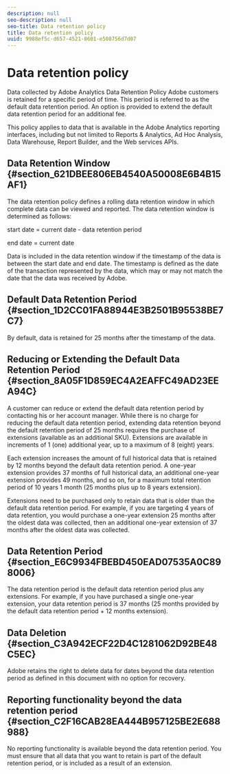```yaml
---
description: null
seo-description: null
seo-title: Data retention policy
title: Data retention policy
uuid: 9988ef5c-d657-4521-8601-e508756d7d07
---
```


# Data retention policy

Data collected by Adobe Analytics Data Retention Policy Adobe customers is retained for a specific period of time. This period is referred to as the default data retention period. An option is provided to extend the default data retention period for an additional fee.

This policy applies to data that is available in the Adobe Analytics reporting interfaces, including but not limited to Reports & Analytics, Ad Hoc Analysis, Data Warehouse, Report Builder, and the Web services APIs.

## Data Retention Window {#section_621DBEE806EB4540A50008E6B4B15AF1}

The data retention policy defines a rolling data retention window in which complete data can be viewed and reported. The data retention window is determined as follows:

start date = current date - data retention period

end date = current date

Data is included in the data retention window if the timestamp of the data is between the start date and end date. The timestamp is defined as the date of the transaction represented by the data, which may or may not match the date that the data was received by Adobe.

## Default Data Retention Period {#section_1D2CC01FA88944E3B2501B95538BE7C7}

By default, data is retained for 25 months after the timestamp of the data.

## Reducing or Extending the Default Data Retention Period {#section_8A05F1D859EC4A2EAFFC49AD23EEA94C}

A customer can reduce or extend the default data retention period by contacting his or her account manager. While there is no charge for reducing the default data retention period, extending data retention beyond the default retention period of 25 months requires the purchase of extensions (available as an additional SKU). Extensions are available in increments of 1 (one) additional year, up to a maximum of 8 (eight) years.

Each extension increases the amount of full historical data that is retained by 12 months beyond the default data retention period. A one-year extension provides 37 months of full historical data, an additional one-year extension provides 49 months, and so on, for a maximum total retention period of 10 years 1 month (25 months plus up to 8 years extension).

Extensions need to be purchased only to retain data that is older than the default data retention period. For example, if you are targeting 4 years of data retention, you would purchase a one-year extension 25 months after the oldest data was collected, then an additional one-year extension of 37 months after the oldest data was collected.

## Data Retention Period {#section_E6C9934FBEBD450EAD07535A0C898006}

The data retention period is the default data retention period plus any extensions. For example, if you have purchased a single one-year extension, your data retention period is 37 months (25 months provided by the default data retention period + 12 months extension).

## Data Deletion {#section_C3A942ECF22D4C1281062D92BE48C5EC}

Adobe retains the right to delete data for dates beyond the data retention period as defined in this document with no option for recovery.

## Reporting functionality beyond the data retention period {#section_C2F16CAB28EA444B957125BE2E688988}

No reporting functionality is available beyond the data retention period. You must ensure that all data that you want to retain is part of the default retention period, or is included as a result of an extension. 
